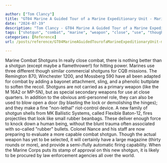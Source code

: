 ```yaml
---

author: ["Tom Clancy"]
title: "GT04 Marine A Guided Tour of a Marine Expeditionary Unit - Marine_split_044.html"
date: "2024-07-19"
description: "Tom Clancy - GT04 Marine A Guided Tour of a Marine Expeditionary Unit"
tags: ["shotgun", "combat", "marine", "weapon", "close", "use", "though", "like", "new", "rubber", "really", "nothing", "better", "except", "maybe", "flamethrower", "hitting", "power", "three", "different", "similar", "commercial", "cqb", "mission", "remington"]
categories: [Reference]
url: /posts/reference/GT04MarineAGuidedTourofaMarineExpeditionaryUnit-marinesplit044html

---
```



Marine
Combat Shotguns
In really close combat, there is nothing better than a shotgun (except maybe a flamethrower!) for hitting power. Marines use three different though similar commercial shotguns for CQB missions. The Remington 870, Winchester 1200, and Mossberg 590 have all been adapted for combat by adding a bayonet attachment, sling, and a phenolic buttplate to soften the recoil. Shotguns are not carried as a primary weapon (like the M 16A2 or MP-5N), but as special secondary weapons for use at close quarters. In addition to the obvious anti-personnel role, they can also be used to blow open a door (by blasting the lock or demolishing the hinges); and they make a fine "non-lethal" riot-control device. A new family of shotgun shells from MK Ballistic Systems, called Flexible Baton-12, fires projectiles that look like small rubber beanbags. These deliver enough force to knock down a human being, without the blunt trauma often associated with so-called "rubber" bullets.
Colonel Nance and his staff are now preparing to evaluate a more capable combat shotgun. Though the actual weapon has yet to be selected, it will certainly have a large magazine (thirty rounds or more), and provide a semi-/fully automatic firing capability. When the Marine Corps puts its stamp of approval on this new shotgun, it is likely to be procured by law enforcement agencies all over the world.
